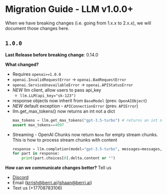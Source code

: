 # Migration Guide - LLM v1.0.0+ 

When we have breaking changes (i.e. going from 1.x.x to 2.x.x), we will document those changes here.


## `1.0.0` 

**Last Release before breaking change**: 0.14.0

**What changed?**

- Requires `openai>=1.0.0`
- `openai.InvalidRequestError` → `openai.BadRequestError`
- `openai.ServiceUnavailableError` → `openai.APIStatusError`
- *NEW* llm client, allow users to pass api_key
    - `llm.LLM(api_key="sk-123")`
- response objects now inherit from `BaseModel` (prev. `OpenAIObject`)
- *NEW* default exception - `APIConnectionError` (prev. `APIError`)
- llm.get_max_tokens() now returns an int not a dict
    ```python
    max_tokens = llm.get_max_tokens("gpt-3.5-turbo") # returns an int not a dict 
    assert max_tokens==4097
    ```
- Streaming - OpenAI Chunks now return `None` for empty stream chunks. This is how to process stream chunks with content
    ```python
    response = llm.completion(model="gpt-3.5-turbo", messages=messages, stream=True)
    for part in response:
        print(part.choices[0].delta.content or "")
    ```

**How can we communicate changes better?**
Tell us
- [Discord](https://discord.com/invite/wuPM9dRgDw)
- Email (krrish@berri.ai/ishaan@berri.ai)
- Text us (+17708783106)
